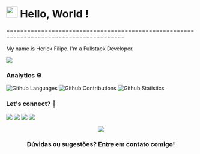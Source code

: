 <h1><img src="https://emojis.slackmojis.com/emojis/images/1587134085/8661/fast_meow_party.gif?1587134085" width="30"/> Hello, World ! </h1>
========================================================================================

My name is Herick Filipe. I'm a Fullstack Developer.   

![](http://estruyf-github.azurewebsites.net/api/VisitorHit?user=thaispll&repo=thaispll&countColorcountColor)



### Analytics ⚙️

![Github Languages](https://github-readme-stats.vercel.app/api/top-langs/?username=thaispll&layout=compact&count_private=true)
![Github Contributions](https://github-readme-streak-stats.herokuapp.com/?user=thaispll&hide_border=true)
![Github Statistics](https://github-readme-stats.vercel.app/api/?username=thaispll&count_private=true&show_icons=true)


### Let's connect? 🤝 
 
<a href=""><img src="https://img.shields.io/badge/YouTube-FF0000?style=for-the-badge&logo=youtube&logoColor=white"/></a>
<a href="https://www.linkedin.com/in/herick-filipe-klann-lima-996026330/"><img src="https://img.shields.io/badge/LinkedIn-0077B5?style=for-the-badge&logo=linkedin&logoColor=white"/></a>
<a href="https://www.instagram.com/filipeherick/"><img src="https://img.shields.io/badge/Instagram-E4405F?style=for-the-badge&logo=instagram&logoColor=white"/></a>
<a href="mailto:klannlimaherickfilipe@gmail.com"><img src="https://img.shields.io/badge/Gmail-D14836?style=for-the-badge&logo=gmail&logoColor=white"/></a>

<p align="center"><img src="https://emojis.slackmojis.com/emojis/images/1450319445/46/question.gif?1450319445"/></p>  <h3 align="center">Dúvidas ou sugestões? Entre em contato comigo! </h3></p>
